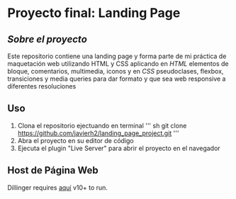 # Proyecto final: Landing Page

## _Sobre el proyecto_
Este repositorio contiene una landing page y forma parte de mi práctica de maquetación web utilizando HTML y CSS
aplicando en _HTML_ elementos de bloque, comentarios, multimedia, iconos y en _CSS_ pseudoclases, flexbox, transiciones y media queries
para dar formato y que sea web responsive a diferentes resoluciones

## Uso
1. Clona el repositorio ejectuando en terminal
''' sh
git clone https://github.com/javierh2/landing_page_project.git
'''
2. Abra el proyecto en su editor de código
3. Ejecuta el plugin "Live Server" para abrir el proyecto en el navegador

## Host de Página Web
Dillinger requires [aquí](https://nodejs.org/) v10+ to run.